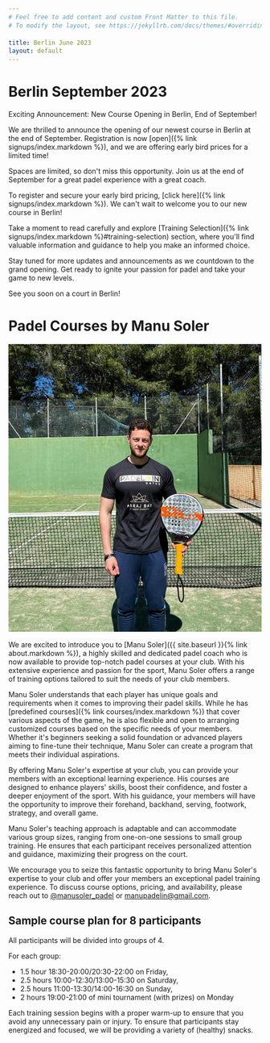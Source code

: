 ```yaml
---
# Feel free to add content and custom Front Matter to this file.
# To modify the layout, see https://jekyllrb.com/docs/themes/#overriding-theme-defaults

title: Berlin June 2023
layout: default
---
```

# Berlin September 2023 

Exciting Announcement: New Course Opening in Berlin, End of September!

We are thrilled to announce the opening of our newest course in Berlin at the end of September. Registration is now [open]({% link signups/index.markdown %}), and we are offering early bird prices for a limited time!

Spaces are limited, so don't miss this opportunity. Join us at the end of September for a great padel experience with a great coach.

To register and secure your early bird pricing, [click here]({% link signups/index.markdown %}). We can't wait to welcome you to our new course in Berlin!

Take a moment to read carefully and explore [Training Selection]({% link signups/index.markdown %}#training-selection) section, where you'll find valuable information and guidance to help you make an informed choice.

Stay tuned for more updates and announcements as we countdown to the grand opening. Get ready to ignite your passion for padel and take your game to new levels. 

See you soon on a court in Berlin!

# Padel Courses by Manu Soler

![Manu Soler](/assets/images/PHOTO-2023-06-01-23-00-58.jpeg)


We are excited to introduce you to [Manu Soler]({{ site.baseurl }}{% link about.markdown %}), a highly skilled and dedicated padel coach who is now available to provide top-notch padel courses at your club. With his extensive experience and passion for the sport, Manu Soler offers a range of training options tailored to suit the needs of your club members.

Manu Soler understands that each player has unique goals and requirements when it comes to improving their padel skills. While he has [predefined courses]({% link courses/index.markdown %}) that cover various aspects of the game, he is also flexible and open to arranging customized courses based on the specific needs of your members. Whether it's beginners seeking a solid foundation or advanced players aiming to fine-tune their technique, Manu Soler can create a program that meets their individual aspirations.

By offering Manu Soler's expertise at your club, you can provide your members with an exceptional learning experience. His courses are designed to enhance players' skills, boost their confidence, and foster a deeper enjoyment of the sport. With his guidance, your members will have the opportunity to improve their forehand, backhand, serving, footwork, strategy, and overall game.

Manu Soler's teaching approach is adaptable and can accommodate various group sizes, ranging from one-on-one sessions to small group training. He ensures that each participant receives personalized attention and guidance, maximizing their progress on the court.

We encourage you to seize this fantastic opportunity to bring Manu Soler's expertise to your club and offer your members an exceptional padel training experience. To discuss course options, pricing, and availability, please reach out to <a href="https://www.instagram.com/manusoler_padel" target="_blank">@manusoler_padel</a> or <a class="u-email" href="mailto:manupadelin@gmail.com">manupadelin@gmail.com</a>.

## Sample course plan for 8 participants
All participants will be divided into groups of 4.

For each group:

- 1.5 hour 18:30-20:00/20:30-22:00 on Friday, 
- 2.5 hours 10:00-12:30/13:00-15:30 on Saturday,
- 2.5 hours 11:00-13:30/14:00-16:30 on Sunday, 
- 2 hours 19:00-21:00 of mini tournament (with prizes) on Monday 

Each training session begins with a proper warm-up to ensure that you avoid any unnecessary pain or injury.
To ensure that participants stay energized and focused, we will be providing a variety of (healthy) snacks.

